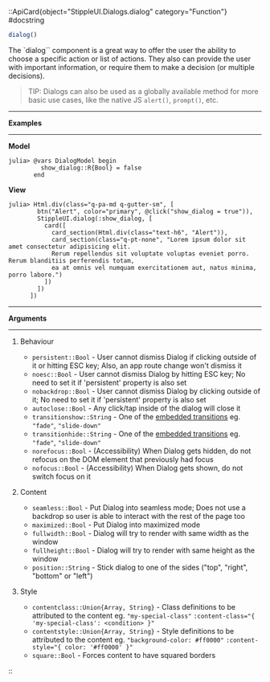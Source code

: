 

::ApiCard{object="StippleUI.Dialogs.dialog" category="Function"}
#docstring


```julia
dialog()
```

The `dialog`` component is a great way to offer the user the ability to choose a specific action or list of actions. They also can provide the user with important information, or require them to make a decision (or multiple decisions).

> TIP: Dialogs can also be used as a globally available method for more basic use cases, like the native JS `alert()`, `prompt()`, etc.


---

**Examples**

---

**Model**

```julia-repl
julia> @vars DialogModel begin
         show_dialog::R{Bool} = false
       end
```

**View**

```julia-repl
julia> Html.div(class="q-pa-md q-gutter-sm", [
        btn("Alert", color="primary", @click("show_dialog = true")),
        StippleUI.dialog(:show_dialog, [
          card([
            card_section(Html.div(class="text-h6", "Alert")),
            card_section(class="q-pt-none", "Lorem ipsum dolor sit amet consectetur adipisicing elit. 
            Rerum repellendus sit voluptate voluptas eveniet porro. Rerum blanditiis perferendis totam, 
            ea at omnis vel numquam exercitationem aut, natus minima, porro labore.")
          ])
        ])
      ])
```

---

**Arguments**

---

1. Behaviour

      * `persistent::Bool` - User cannot dismiss Dialog if clicking outside of it or hitting ESC key; Also, an app route change won't dismiss it
      * `noesc::Bool` - User cannot dismiss Dialog by hitting ESC key; No need to set it if 'persistent' property is also set
      * `nobackdrop::Bool` - User cannot dismiss Dialog by clicking outside of it; No need to set it if 'persistent' property is also set
      * `autoclose::Bool` - Any click/tap inside of the dialog will close it
      * `transitionshow::String` - One of the [embedded transitions](https://v1.quasar.dev/options/transitions) eg. `"fade"`, `"slide-down"`
      * `transitionhide::String` - One of the [embedded transitions](https://v1.quasar.dev/options/transitions) eg. `"fade"`, `"slide-down"`
      * `norefocus::Bool` - (Accessibility) When Dialog gets hidden, do not refocus on the DOM element that previously had focus
      * `nofocus::Bool` - (Accessibility) When Dialog gets shown, do not switch focus on it
2. Content

      * `seamless::Bool` - Put Dialog into seamless mode; Does not use a backdrop so user is able to interact with the rest of the page too
      * `maximized::Bool` - Put Dialog into maximized mode
      * `fullwidth::Bool` - Dialog will try to render with same width as the window
      * `fullheight::Bool` - Dialog will try to render with same height as the window
      * `position::String` - Stick dialog to one of the sides ("top", "right", "bottom" or "left")
3. Style

      * `contentclass::Union{Array, String}` - Class definitions to be attributed to the content eg. `"my-special-class"` `:content-class="{ 'my-special-class': <condition> }"`
      * `contentstyle::Union{Array, String}` - Style definitions to be attributed to the content eg. `"background-color: #ff0000"` `:content-style="{ color: '#ff0000' }"`
      * `square::Bool` - Forces content to have squared borders

::
